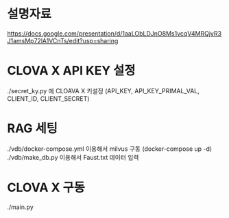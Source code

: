 # 설명자료
https://docs.google.com/presentation/d/1aaLObLDJnO8Ms1vcqV4MRQjvR3J1amsMp72lA1VCnTs/edit?usp=sharing

# CLOVA X API KEY 설정
./secret_ky.py 에 CLOAVA X 키설정 (API_KEY, API_KEY_PRIMAL_VAL, CLIENT_ID, CLIENT_SECRET)

# RAG 세팅
./vdb/docker-compose.yml 이용해서 milvus 구동 (docker-compose up -d)
./vdb/make_db.py 이용해서 Faust.txt 데이터 입력

# CLOVA X 구동
./main.py